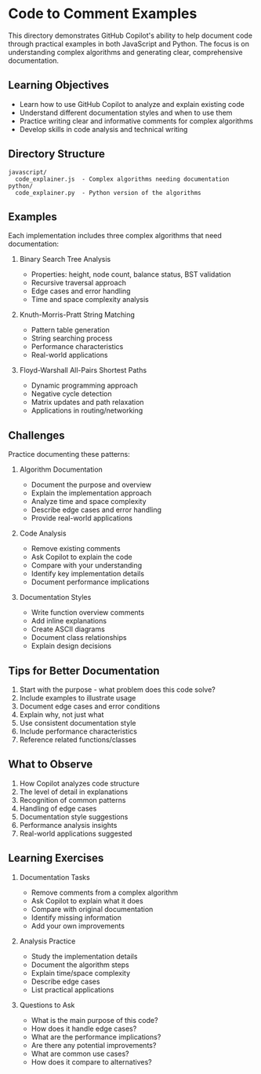 # Code to Comment Examples

This directory demonstrates GitHub Copilot's ability to help document code through practical examples in both JavaScript and Python. The focus is on understanding complex algorithms and generating clear, comprehensive documentation.

## Learning Objectives

- Learn how to use GitHub Copilot to analyze and explain existing code
- Understand different documentation styles and when to use them
- Practice writing clear and informative comments for complex algorithms
- Develop skills in code analysis and technical writing

## Directory Structure

```
javascript/
  code_explainer.js  - Complex algorithms needing documentation
python/
  code_explainer.py  - Python version of the algorithms
```

## Examples

Each implementation includes three complex algorithms that need documentation:

1. Binary Search Tree Analysis

   - Properties: height, node count, balance status, BST validation
   - Recursive traversal approach
   - Edge cases and error handling
   - Time and space complexity analysis

2. Knuth-Morris-Pratt String Matching

   - Pattern table generation
   - String searching process
   - Performance characteristics
   - Real-world applications

3. Floyd-Warshall All-Pairs Shortest Paths
   - Dynamic programming approach
   - Negative cycle detection
   - Matrix updates and path relaxation
   - Applications in routing/networking

## Challenges

Practice documenting these patterns:

1. Algorithm Documentation

   - Document the purpose and overview
   - Explain the implementation approach
   - Analyze time and space complexity
   - Describe edge cases and error handling
   - Provide real-world applications

2. Code Analysis

   - Remove existing comments
   - Ask Copilot to explain the code
   - Compare with your understanding
   - Identify key implementation details
   - Document performance implications

3. Documentation Styles
   - Write function overview comments
   - Add inline explanations
   - Create ASCII diagrams
   - Document class relationships
   - Explain design decisions

## Tips for Better Documentation

1. Start with the purpose - what problem does this code solve?
2. Include examples to illustrate usage
3. Document edge cases and error conditions
4. Explain why, not just what
5. Use consistent documentation style
6. Include performance characteristics
7. Reference related functions/classes

## What to Observe

1. How Copilot analyzes code structure
2. The level of detail in explanations
3. Recognition of common patterns
4. Handling of edge cases
5. Documentation style suggestions
6. Performance analysis insights
7. Real-world applications suggested

## Learning Exercises

1. Documentation Tasks

   - Remove comments from a complex algorithm
   - Ask Copilot to explain what it does
   - Compare with original documentation
   - Identify missing information
   - Add your own improvements

2. Analysis Practice

   - Study the implementation details
   - Document the algorithm steps
   - Explain time/space complexity
   - Describe edge cases
   - List practical applications

3. Questions to Ask
   - What is the main purpose of this code?
   - How does it handle edge cases?
   - What are the performance implications?
   - Are there any potential improvements?
   - What are common use cases?
   - How does it compare to alternatives?
